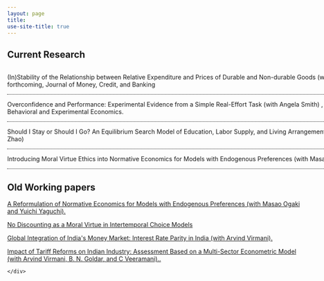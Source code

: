 ```yaml
---
layout: page
title:
use-site-title: true
---
```


<style>

.content {width: 940px }


/* Smartphones (portrait and landscape) ----------- */
@media only screen 
and (min-device-width : 320px) 
and (max-device-width : 480px) {
/* Styles */

.content {width :300px;  !important;}

}

/* ipad (portrait and landscape) ----------- */
@media only screen 
and (min-device-width : 768px) 
and (max-device-width : 1024px) {
/* Styles */

.content {width :700px;  !important;}

}


/* Create two unequal columns that floats next to each other */
.column {
  float: left;
  padding: 20px;
}




.left {
  width: 32%;
}

.right {
  width: 68%;
}

/* Clear floats after the columns */
.row:after {
  content: "";
  display: table;
  clear: both;
}


/* Responsive layout - makes the two columns stack on top of each other instead of next to each other */
@media screen and (max-width: 600px) {
  .column {
    width: 100%;
  }
}

.circular--square { border-radius: 50%; }


  container */
.responsive-two-column-grid {
    display:block;
}

/* columns */
.responsive-two-column-grid > * {
    padding:1rem;
}

/* tablet breakpoint */
@media (min-width:768px) {
    .responsive-two-column-grid {
        display: grid;
        grid-template-columns: 1fr 1fr;
    }
}



.first-column {
    width: 44%;
    padding:5px;
    float: left;
}

.second-column {
    width: 56%;
    padding: 5px;
    float: right;
}

@media only screen and (max-width: 800px) {

   .first-column {
        width: 100%;
        padding-bottom: 10px;
        float: none;
    }

    .second-column {
        width: 100%;
        padding-bottom: 10px;
        float: none;
    }
    
}

.show-text {
  position: relative;
  display: inline-block;
  border-bottom: 1px dotted black;
  width: 940px;
}



/* Smartphones (portrait and landscape) ----------- */
@media only screen 
and (min-device-width : 320px) 
and (max-device-width : 480px) {
/* Styles */

.show-text {width :300px;  !important;}

}

.show-text .hidden-text {
  visibility: hidden;
  width: 800px;
  background-color: #fff;
  color: black;
  font-size: 11pt;
  text-align: left;
  box-sizing: border-box;
  border: solid;
  border-radius: 6px;
  padding: 10px;
  
  /* Position the tooltip */
  position: absolute;
  z-index: 1;
  top: 70%;
  left:10%;
  margin-left: -50px;
}



/* Smartphones (portrait and landscape) ----------- */
@media only screen 
and (min-device-width : 320px) 
and (max-device-width : 480px) {
/* Styles */

.show-text .hidden-text {width :300px;  !important;}

}

.show-text:hover .hidden-text {
  visibility: visible;
}
}

</style>
<div class="content">
 <h2>Current Research</h2>
 
<div class="show-text">  <p>(In)Stability of the Relationship between Relative Expenditure and Prices of Durable and Non-durable Goods (with N. Kundan Kishor), forthcoming, Journal of Money, Credit, and Banking</p>
<span class="hidden-text"> <span style="background-color:lightgrey"><b> Abstract</b> </span> <br> Using an intertertemporal consumption model with non-separable preferences for nondurable and durable goods,
  we find evidence for a break in the intratemporal elas- ticity of substitution, the parameter capturing the long run equilibrium relationship between the two goods and their relative prices. During the
  period from 1959 to 1981, nondurable and durable goods were gross substitutes, with an estimated substitution elasticity greater than one. In contrast, in the post-1981 period this elasticity is less
  than one implying complementarity in the consumption of these two goods. This shift in the long run equilibrium relationship between the two goods also impacts adjustment dynamics. Although durable goods continue
  to dominate the error correction process, the size of adjustment is much smaller in the post-1981 period. Additionally, we find that the cyclical component of the durable goods consumption has also become more
  persistent over time. Our findings imply that a shock to durable goods spending, such as the COVID19 shock, would
  be more persistent due to a much slower adjustment towards equilibrium.</span>
</div>

<div class="show-text">	
  <p>Overconfidence and Performance: Experimental Evidence from a Simple Real-Effort Task (with Angela Smith) , revise and resubmit, Journal of Behavioral and Experimental Economics.</p>
  <span class="hidden-text"> <span style="background-color:lightgrey"><b> Abstract</b> </span> <br> Using a simple real-effort counting task and frequency-based forecast
elicitation, we document significant absolute and relative overconfidence
for a diverse subject pool. Consistent with the Dunning-Kruger effect,
an inverse relationship exists between task performance and overconfidence
such that low (high) performing individuals exhibit significantly
more (less) overconfidence. This relationship holds for absolute overconfidence
even after accounting for better-than-average effect and regression-to-the
mean and can potentially explain the lack of absolute overconfidence
reported in some economic studies. Further, we find negligible correlation
between our task-based measures and survey-based overconfidence measures
commonly used in psychology studies, indicating these two methodologies
may capture different behavioral phenomena. </span>
  </div>

<div class="show-text">	
  <p>  Should I Stay or Should I Go? An Equilibrium Search Model of Education, Labor Supply, and Living Arrangement Choices (with Min Qiang Zhao)</p>
 <span class="hidden-text"> <span style="background-color:lightgrey"><b> Abstract</b> </span> <br> Millennials are much more likely to be living with their parents when compared to Generation X
  and Baby Boomers. We propose an equilibrium search model where individuals make choices about education, labor supply, marriage, and living arrangement at different stages in their life. We calibrate our model to match key data moments for young adults in each of the three generations. Using our calibrated model we quantify the importance differences in economic conditions and preferences in accounting for the rising cohort trend in the proportion of young adults living with parents in the U.S. We find that rent-wage ratio, marriage probability, and utility gains from living with parents are all important drivers of generational differences in the propensity to live with parents. Economic turbulence, on the other hand, is not quantitatively important in explaining the cohort trend. We also find substantial heterogeneity in the relative importance of these factors across groups identified by education and employment status. </span>
  </div>


  <div class="show-text">	
  <p>  Introducing Moral Virtue Ethics into Normative Economics for Models with Endogenous Preferences (with Masao Ogaki)</p>
 <span class="hidden-text"> <span style="background-color:lightgrey"><b> Abstract</b> </span> <br>  An important role of normative economics is to provide an analytical framework to evaluate social states. Such an evaluation is based on value judgments derived from moral views of the members of the society. There exist three major approaches in normative ethics, which formalize many people's moral views. These are consequentialism that focuses on consequences of actions; deontology that focuses on moral duties, and virtue ethics has two important aspects: acquiring virtues and human flourishing that can be achieved by using virtues and abilities. Among these, formal analytical frameworks have been developed for important aspects of consequentialism, deontology, and the flourishing aspect of virtue ethics. However, normative economics does not have a formal analytical framework for the learning aspect of virtue ethics. In this paper we develop such a framework for models with endogenous preferences. We apply this framework to a rational addiction model and an intergenerational altruism model. We find that introduction of virtue ethics can lead to very different policy recommendations than those based solely on welfarism where emphasis is on maximizing social welfare functions. Importantly, in contrast to the commonly held view, we find that incorporating virtue ethics into normative economic analysis may not always lead to greater government interventions.
 </span>
  </div>


 
<h2> Old Working papers </h2>

 <p> <a href="http://www.imes.boj.or.jp/research/papers/english/14-E-02.pdf" target="_blank">A Reformulation of Normative Economics for Models with Endogenous Preferences (with Masao Ogaki and Yuichi Yaguchi).</a></p>
  <p> <a href="http://ies.keio.ac.jp/data/pdf/en/2014-003.pdf" target="_blank">No Discounting as a Moral Virtue in Intertemporal Choice Models</a></p>
<p> <a href="http://www.icrier.org/pdf/wp164.pdf" target="_blank">Global Integration of India's Money Market: Interest Rate Parity in India (with Arvind Virmani). </a></p>
<p> <a href="http://www.icrier.org/pdf/wp135.pdf" target="_blank">Impact of Tariff Reforms on Indian Industry: Assessment Based on a Multi-Sector Econometric Model (with Arvind Virmani, B. N. Goldar, and C Veeramani).. </a></p>

	</div>